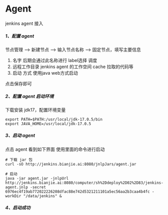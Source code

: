 # Agent

jenkins agent 接入

##### 1、配置 agent

节点管理 --> 新建节点 --> 输入节点名称 --> 固定节点，填写主要信息

1. 名字  后期会通过此名称进行 label选择 调度
2. 远程工作目录  jenkins agent 的工作空间 cache 拉取的代码等
3. 启动 方式 使用java web方式启动

点击保存即可

##### 2、配置 agent 启动环境

下载安装 jdk17，配置环境变量

```
export PATH=$PATH:/usr/local/jdk-17.0.5/bin
export JAVA_HOME=/usr/local/jdk-17.0.5
```

##### 3、启动 agent

点击 agent 看到如下界面 使用里面的命令进行启动

```
# 下载 jar 包
curl -sO http://jenkins.bianjie.ai:8080/jnlpJars/agent.jar

# 启动
java -jar agent.jar -jnlpUrl http://jenkins.bianjie.ai:8080/computer/sh%2Ddeploy%2D02%2D83/jenkins-agent.jnlp -secret 6976ec4f19ab772022226208dfac88e742d5321211101a5ec56aa2b3caa4b4fc -workDir "/data/jenkins" &
```

##### 4、启动成功

